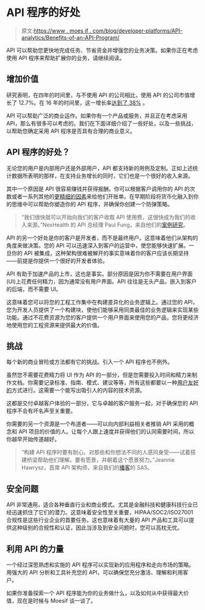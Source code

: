 # API 程序的好处

> 原文:[https://www . moes if . com/blog/developer-platforms/API-analytics/Benefits-of-an-API-Program/](https://www.moesif.com/blog/developer-platforms/api-analytics/Benefits-of-an-API-Program/)

API 可以帮助您更快地完成任务、节省资金并增强您的业务决策。如果你正在考虑使用 API 程序来帮助扩展你的业务，请继续阅读。

## 增加价值

研究表明，在四年的时间里，与不使用 API 的公司相比，使用 API 的公司市值增长了 12.7%。在 16 年的时间里，这一增长率[达到了 38%](https://papers.ssrn.com/sol3/papers.cfm?abstract_id=3432591) 。

API 可以帮助广泛的商业运作。如果你有一个产品或服务，并且正在考虑采用 API，那么有很多可以考虑的。我们在下面详细介绍了一些好处，以及一些挑战，以帮助您确定采用 API 程序是否具有合理的商业意义。

## API 程序的好处？

无论您的用户是内部用户还是外部用户，API 都支持新的用例及定制。正如上述统计数据所表明的那样，在支持业务增长的同时，它们也是一个很好的收入来源。

其中一个原因是 API 很容易赚钱并获得报酬。你可以根据客户调用你的 API 的次数或者一系列其他的[更精细的因素](https://www.moesif.com/blog/developer-platforms/api-analytics/Maximize-your-API-Revenue/?utm_campaign=Int-site&utm_source=blog&utm_medium=bot-link&utm_term=benefits-of-an-api-program)来给他们开账单。在早期阶段将货币化融入到你的思维中可以帮助你塑造你的 API 程序，并确保你创建一个防弹策略。

> “我们很快就可以开始向我们的客户收取 API 使用费，这很快成为我们的收入来源。”NexHealth 的 API 总经理 Paul Fung，来自他们的[案例研究](https://www.moesif.com/casestudies/how-nexhealth-monetize-apis-with-usage-based-api-billing-and-moesif/?utm_campaign=Int-site&utm_source=blog&utm_medium=bot-link&utm_term=benefits-of-an-api-program)。

API 的另一个好处是你的客户是开发者，而不是最终用户。这意味着他们从架构的角度来做决策。您的 API 可以迅速深入到客户的运营中，使您能够快速扩展。一旦你的 API 被集成，这种架构很难被解开的事实意味着你的客户应该长期坚持——前提是你提供一个很好的开发者体验。

API 有助于加速产品的上市，这也是事实。部分原因是因为你不需要在用户界面(UI)上花费任何精力，因为通常没有用户界面。API 往往是无头产品，嵌入到客户的后端，而不需要 UI。

这意味着您可以将您的工程工作集中在构建差异化的业务逻辑上。通过您的 API，您为开发人员提供了一个构建块，使他们能够采用同类最佳的业务逻辑来实现某些功能。通过不花费资源为您的客户提供一个用户界面来使用您的产品，您将更经济地使用您的工程资源来提供最大的价值。

## 挑战

每个新的商业冒险或方法都有它的挑战。引入一个 API 程序也不例外。

虽然您不需要花费精力将 UI 作为 API 的一部分，但是您需要投入时间和精力来制作文档。你需要记录标准、指南、模式、建议等等，所有这些都要以一种[用户友好的](https://www.moesif.com/blog/technical/documentation/Designing-Good-Static-REST-API-Documentation/)方式进行。这需要一个能写出吸引人的内容的技术资源。

这都是交付卓越客户体验的一部分，它与卓越的客户服务一起，对于确保您的 API 程序不会有坏名声至关重要。

你需要的另一个资源是一个布道者——可以向内部利益相关者推销 API 采用的概念和 API 项目的价值的人。让每个人跟上速度并获得他们的认同需要时间，所以你越早开始传道越好。

> “构建 API 程序时要有耐心。对那些和你想法不同的人感同身受——试着搭建桥梁帮助他们理解。要有愿景，并朝着这个愿景努力。”Jeannie Hawrysz，首席 API 架构师，来自我们的[播客](https://www.moesif.com/blog/podcasts/developer-marketing/Podcast-Launching-API-Programs-in-Non-API-First-Companies/?utm_campaign=Int-site&utm_source=blog&utm_medium=bot-link&utm_term=benefits-of-an-api-program)的 SAS。

## 安全问题

API 非常通用，适合各种垂直行业和商业模式。尤其是金融科技和健康科技行业已经迅速抓住了它们的潜力。这意味着安全性至关重要，HIPAA/SOC2/ISO27001 合规性是这些行业企业的首要任务。这也意味着有大量的 API 产品和工具可以提供这种级别的合规性和认证，因此当涉及到安全问题时，您可以高枕无忧。

## 利用 API 的力量

一个经过深思熟虑和实施的 API 程序可以实现新的应用程序和走向市场的策略。用强大的 API 分析和工具补充您的 API，可以确保您充分激活、理解和利用客户。

如果你准备探索一个 API 程序能为你的业务做什么，以及如何从中获得最大价值，现在是时候与 Moesif 谈一谈了。